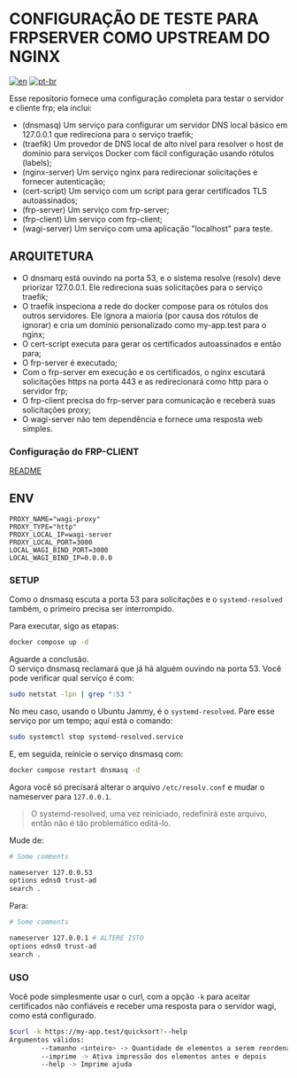 # CONFIGURAÇÃO DE TESTE PARA FRPSERVER COMO UPSTREAM DO NGINX

[![en](https://img.shields.io/badge/lang-en-red)](README.md) [![pt-br](https://img.shields.io/badge/lang-pt--br-green)](README.pt-br.md)

Esse repositorio fornece uma configuração completa para testar o servidor e cliente frp; ela inclui:

- (dnsmasq) Um serviço para configurar um servidor DNS local básico em 127.0.0.1 que redireciona para o serviço traefik;
- (traefik) Um provedor de DNS local de alto nível para resolver o host de domínio para serviços Docker com fácil configuração usando rótulos (labels);
- (nginx-server) Um serviço nginx para redirecionar solicitações e fornecer autenticação;
- (cert-script) Um serviço com um script para gerar certificados TLS autoassinados;
- (frp-server) Um serviço com frp-server;
- (frp-client) Um serviço com frp-client;
- (wagi-server) Um serviço com uma aplicação "localhost" para teste.

## ARQUITETURA

- O dnsmarq está ouvindo na porta 53, e o sistema resolve (resolv) deve priorizar 127.0.0.1. Ele redireciona suas solicitações para o serviço traefik;
- O traefik inspeciona a rede do docker compose para os rótulos dos outros servidores. Ele ignora a maioria (por causa dos rótulos de ignorar) e cria um domínio personalizado como my-app.test para o nginx;
- O cert-script executa para gerar os certificados autoassinados e então para;
- O frp-server é executado;
- Com o frp-server em execução e os certificados, o nginx escutará solicitações https na porta 443 e as redirecionará como http para o servidor frp;
- O frp-client precisa do frp-server para comunicação e receberá suas solicitações proxy;
- O wagi-server não tem dependência e fornece uma resposta web simples.

### Configuração do FRP-CLIENT

[README](README_FRPC.md)

## ENV

```.env
PROXY_NAME="wagi-proxy"
PROXY_TYPE="http"
PROXY_LOCAL_IP=wagi-server
PROXY_LOCAL_PORT=3000
LOCAL_WAGI_BIND_PORT=3000
LOCAL_WAGI_BIND_IP=0.0.0.0
```

### SETUP

Como o dnsmasq escuta a porta 53 para solicitações e o `systemd-resolved` também, o primeiro precisa ser interrompido.

Para executar, sigo as etapas:

```bash
docker compose up -d
```

Aguarde a conclusão.  
O serviço dnsmasq reclamará que já há alguém ouvindo na porta 53. Você pode verificar qual serviço é com:

```bash
sudo netstat -lpn | grep ":53 "
```

No meu caso, usando o Ubuntu Jammy, é o `systemd-resolved`. Pare esse serviço por um tempo; aqui está o comando:

```bash
sudo systemctl stop systemd-resolved.service
```

E, em seguida, reinicie o serviço dnsmasq com:

```bash
docker compose restart dnsmasq -d
```

Agora você só precisará alterar o arquivo `/etc/resolv.conf` e mudar o nameserver para `127.0.0.1`.

> O systemd-resolved, uma vez reiniciado, redefinirá este arquivo, então não é tão problemático editá-lo.

Mude de:

```bash
# Some comments

nameserver 127.0.0.53
options edns0 trust-ad
search .
```

Para:

```bash
# Some comments

nameserver 127.0.0.1 # ALTERE ISTO
options edns0 trust-ad
search .
```

### USO

Você pode simplesmente usar o curl, com a opção `-k` para aceitar certificados não confiáveis e receber uma resposta para o servidor wagi, como está configurado.

```bash
$curl -k https://my-app.test/quicksort?--help
Argumentos válidos:
        --tamanho <inteiro> -> Quantidade de elementos a serem reordenados
        --imprime -> Ativa impressão dos elementos antes e depois
        --help -> Imprime ajuda
```
